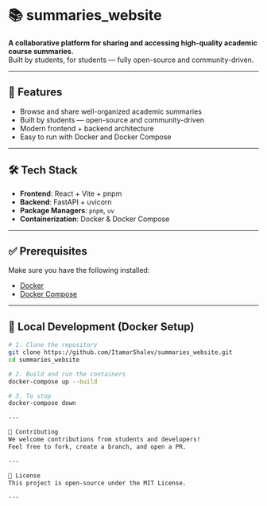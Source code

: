 # 📚 summaries_website

**A collaborative platform for sharing and accessing high-quality academic course summaries.**  
Built by students, for students — fully open-source and community-driven.

---

## 🚀 Features

- Browse and share well-organized academic summaries  
- Built by students — open-source and community-driven  
- Modern frontend + backend architecture  
- Easy to run with Docker and Docker Compose  

---

## 🛠 Tech Stack

- **Frontend**: React + Vite + pnpm  
- **Backend**: FastAPI + uvicorn  
- **Package Managers**: `pnpm`, `uv`  
- **Containerization**: Docker & Docker Compose  

---

## ✅ Prerequisites

Make sure you have the following installed:

- [Docker](https://www.docker.com/products/docker-desktop)  
- [Docker Compose](https://docs.docker.com/compose/install/)  

---

## 🔧 Local Development (Docker Setup)

```bash
# 1. Clone the repository
git clone https://github.com/ItamarShalev/summaries_website.git
cd summaries_website

# 2. Build and run the containers
docker-compose up --build

# 3. To stop
docker-compose down

---

🤝 Contributing
We welcome contributions from students and developers!
Feel free to fork, create a branch, and open a PR.

---

📄 License
This project is open-source under the MIT License.

---